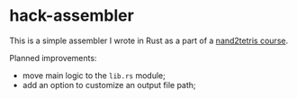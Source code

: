 # hack-assembler

This is a simple assembler I wrote in Rust as a part of a [nand2tetris course](https://www.nand2tetris.org/course).

Planned improvements:
* move main logic to the `lib.rs` module;
* add an option to customize an output file path;
